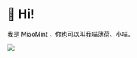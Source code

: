 # 👋 Hi!
我是 MiaoMint ，你也可以叫我喵薄荷、小喵。


![](http://github-profile-summary-cards.vercel.app/api/cards/profile-details?username=miaomint&theme=default)

